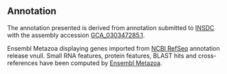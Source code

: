 **Annotation**
----------

The annotation presented is derived from annotation submitted to
[INSDC](http://www.insdc.org) with the assembly accession [GCA\_030347285.1](http://www.ebi.ac.uk/ena/data/view/GCA_030347285.1).

Ensembl Metazoa displaying genes imported from [NCBI RefSeq](null) annotation release vnull.
Small RNA features, protein features, BLAST hits and cross-references have been
computed by [Ensembl Metazoa](https://metazoa.ensembl.org/info/genome/annotation/index.html).
